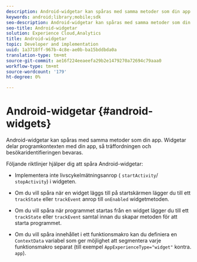 ```yaml
---
description: Android-widgetar kan spåras med samma metoder som din app. Widgetar delar programkontexten med din app, så träffordningen och besökaridentifieringen bevaras.
keywords: android;library;mobile;sdk
seo-description: Android-widgetar kan spåras med samma metoder som din app. Widgetar delar programkontexten med din app, så träffordningen och besökaridentifieringen bevaras.
seo-title: Android-widgetar
solution: Experience Cloud,Analytics
title: Android-widgetar
topic: Developer and implementation
uuid: 1a3718ff-967b-4c8e-ae0b-ba15bddbda0a
translation-type: tm+mt
source-git-commit: ae16f224eeaeefa29b2e1479270a72694c79aaa0
workflow-type: tm+mt
source-wordcount: '179'
ht-degree: 0%

---
```



# Android-widgetar {#android-widgets}

Android-widgetar kan spåras med samma metoder som din app. Widgetar delar programkontexten med din app, så träffordningen och besökaridentifieringen bevaras.

Följande riktlinjer hjälper dig att spåra Android-widgetar:

* Implementera inte livscykelmätningsanrop ( `startActivity`/ `stopActivity`) i widgeten.

* Om du vill spåra när en widget läggs till på startskärmen lägger du till ett `trackState` eller `trackEvent` anrop till `onEnabled` widgetmetoden.

* Om du vill spåra när programmet startas från en widget lägger du till ett `trackState` eller `trackEvent` samtal innan du skapar metoden för att starta programmet.

* Om du vill spåra innehållet i ett funktionsmakro kan du definiera en `ContextData` variabel som ger möjlighet att segmentera varje funktionsmakro separat (till exempel `AppExperienceType="widget"` kontra. `app`).

